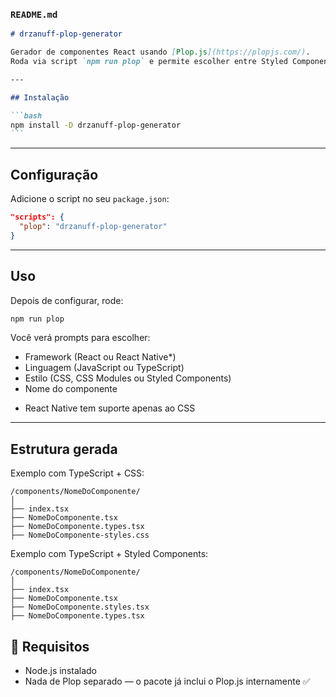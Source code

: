 ### `README.md`

````md
# drzanuff-plop-generator

Gerador de componentes React usando [Plop.js](https://plopjs.com/).  
Roda via script `npm run plop` e permite escolher entre Styled Components ou CSS, e entre TypeScript ou JavaScript.

---

## Instalação

```bash
npm install -D drzanuff-plop-generator
```
````

---

## Configuração

Adicione o script no seu `package.json`:

```json
"scripts": {
  "plop": "drzanuff-plop-generator"
}
```

---

## Uso

Depois de configurar, rode:

```bash
npm run plop
```

Você verá prompts para escolher:

- Framework (React ou React Native\*)
- Linguagem (JavaScript ou TypeScript)
- Estilo (CSS, CSS Modules ou Styled Components)
- Nome do componente

* React Native tem suporte apenas ao CSS

---

## Estrutura gerada

Exemplo com TypeScript + CSS:

```
/components/NomeDoComponente/
│
├── index.tsx
├── NomeDoComponente.tsx
├── NomeDoComponente.types.tsx
├── NomeDoComponente-styles.css
```

Exemplo com TypeScript + Styled Components:

```
/components/NomeDoComponente/
│
├── index.tsx
├── NomeDoComponente.tsx
├── NomeDoComponente.styles.tsx
├── NomeDoComponente.types.tsx
```

## 🧰 Requisitos

- Node.js instalado
- Nada de Plop separado — o pacote já inclui o Plop.js internamente ✅
